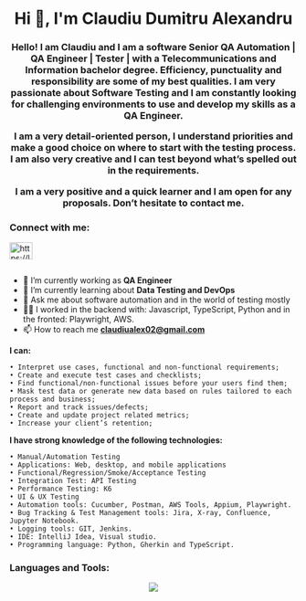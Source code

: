 <h1 align="center">Hi 👋, I'm Claudiu Dumitru Alexandru</h1>
<h3 align="center">Hello! I am Claudiu and I am a software Senior QA Automation | QA Engineer | Tester | with a Telecommunications and Information bachelor degree. Efficiency, punctuality and responsibility are some of my best qualities. I am very passionate about Software Testing and I am constantly looking for challenging environments to use and develop my skills as a QA Engineer.

I am a very detail-oriented person, I understand priorities and make a good choice on where to start with the testing process. I am also very creative and I can test beyond what’s spelled out in the requirements.

I am a very positive and a quick learner and I am open for any proposals. Don’t hesitate to contact me.</h3>

<h3 align="left">Connect with me:</h3>
<p align="left">
<a href="https://linkedin.com/in/claudiu-dumitru-alexandru-3a9479b7" target="blank"><img align="center" src="https://raw.githubusercontent.com/rahuldkjain/github-profile-readme-generator/master/src/images/icons/Social/linked-in-alt.svg" alt="https://linkedin.com/in/claudiu-dumitru-alexandru-3a9479b7" height="30" width="40" /></a>
</p>

<p align="left"> <a href="https://twitter.com/" target="blank"><img src="https://img.shields.io/twitter/follow/?logo=twitter&style=for-the-badge" alt="" /></a> </p>

- 👨‍ I’m currently working as **QA Engineer**
- 🌱 I’m currently learning about **Data Testing and DevOps**
- 💬 Ask me about software automation and in the world of testing mostly
- 👨‍💻 I worked in the backend with: Javascript, TypeScript, Python and in the fronted: Playwright, AWS.
- 📫 How to reach me **claudiualex02@gmail.com**

**I can:**

```
• Interpret use cases, functional and non-functional requirements;
• Create and execute test cases and checklists;
• Find functional/non-functional issues before your users find them;
• Mask test data or generate new data based on rules tailored to each process and business;
• Report and track issues/defects;
• Create and update project related metrics;
• Increase your client’s retention;
```
**I have strong knowledge of the following technologies:**
```
• Manual/Automation Testing
• Applications: Web, desktop, and mobile applications
• Functional/Regression/Smoke/Acceptance Testing
• Integration Test: API Testing
• Performance Testing: K6
• UI & UX Testing
• Automation tools: Cucumber, Postman, AWS Tools, Appium, Playwright.
• Bug Tracking & Test Management tools: Jira, X-ray, Confluence, Jupyter Notebook.
• Logging tools: GIT, Jenkins.
• IDE: IntelliJ Idea, Visual studio.
• Programming language: Python, Gherkin and TypeScript.
```

<p align="left">
</p>

<h3 align="left">Languages and Tools:</h3>
<p align="center">
  <a href="https://skillicons.dev">
    <img src="https://skillicons.dev/icons?i=git,kubernetes,docker,c,vim" />
  </a>
</p>




